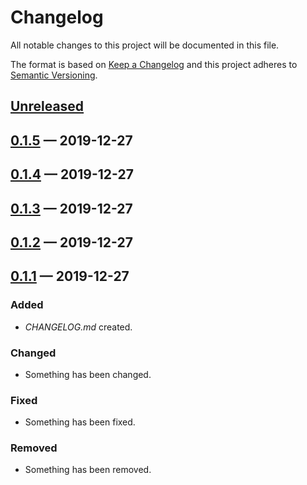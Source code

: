 # Changelog

All notable changes to this project will be documented in this file.

The format is based on [Keep a Changelog](http://keepachangelog.com)
and this project adheres to [Semantic Versioning](http://semver.org/spec/v2.0.0.html).


## [Unreleased]

## [0.1.5] — 2019-12-27

## [0.1.4] — 2019-12-27

## [0.1.3] — 2019-12-27

## [0.1.2] — 2019-12-27

## [0.1.1] — 2019-12-27
### Added
- _CHANGELOG.md_ created.
### Changed
- Something has been changed.
### Fixed
- Something has been fixed.
### Removed
- Something has been removed.


[0.1.1]: https://github.com/anekos/kunekune/compare/0.0.0...0.1.1
[0.1.2]: https://github.com/anekos/kunekune/compare/0.1.1...0.1.2
[0.1.3]: https://github.com/anekos/kunekune/compare/0.1.2...0.1.3
[0.1.4]: https://github.com/anekos/kunekune/compare/0.1.3...0.1.4
[0.1.5]: https://github.com/anekos/kunekune/compare/0.1.4...0.1.5
[Unreleased]: https://github.com/anekos/kunekune/compare/0.1.5...HEAD
